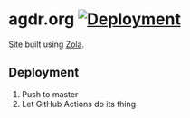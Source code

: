 # agdr.org [![Deployment](https://github.com/audy/audy.github.io/actions/workflows/github-pages.yml/badge.svg)](https://github.com/audy/audy.github.io/actions/workflows/github-pages.yml)

Site built using [Zola](https://github.com/getzola/zola).

## Deployment

1. Push to master
2. Let GitHub Actions do its thing
